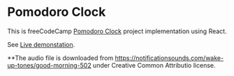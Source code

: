 Pomodoro Clock
==============

This is freeCodeCamp [Pomodoro Clock](https://learn.freecodecamp.org/front-end-libraries/front-end-libraries-projects/build-a-pomodoro-clock) project implementation using React.

See [Live demonstation](https://e-tinkers.github.io/freecodecamp/front-end-libraries/pomodoro/index.html).

**The audio file is downloaded from https://notificationsounds.com/wake-up-tones/good-morning-502 under Creative Common Attributio license.

